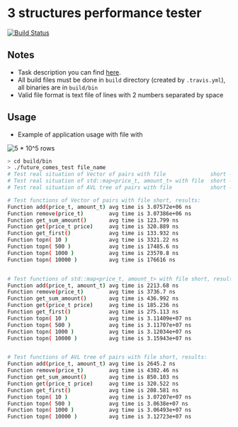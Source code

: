# 3 structures performance tester

[![Build Status](https://travis-ci.com/mkvdv/future_comes_test.svg?branch=master)](https://travis-ci.com/mkvdv/future_comes_test)


## Notes
* Task description you can find [here](https://docs.google.com/document/d/1PzCu9HXCgS9zOPw_kdwpn9hjptjb1zrxeUBZPDcxeNQ/edit).
* All build files must be done in `build` directory (created by `.travis.yml`), all binaries are in `build/bin`
* Valid file format is text file of lines with 2 numbers separated by space

## Usage

* Example of application usage with file with 
<img src="https://latex.codecogs.com/gif.latex?5&space;*&space;10^5" title="5 * 10^5" />
 rows

```bash
> cd build/bin
> ./future_comes_test file_name 
# Test real situation of Vector of pairs with file              short -- 394475 ms
# Test real situation of std::map<price_t, amount_t> with file  short -- 752914 ms
# Test real situation of AVL tree of pairs with file            short -- 685296 ms

# Test functions of Vector of pairs with file short, results:
Function add(price_t, amount_t) avg time is 3.07572e+06 ns
Function remove(price_t)        avg time is 3.07386e+06 ns
Function get_sum_amount()       avg time is 123.799 ns
Function get(price_t price)     avg time is 320.889 ns
Function get_first()            avg time is 133.932 ns
Function topn( 10 )             avg time is 3321.22 ns
Function topn( 500 )            avg time is 17485.6 ns
Function topn( 1000 )           avg time is 23570.8 ns
Function topn( 10000 )          avg time is 176616 ns


# Test functions of std::map<price_t, amount_t> with file short, results:
Function add(price_t, amount_t) avg time is 2213.68 ns
Function remove(price_t)        avg time is 3736.7 ns
Function get_sum_amount()       avg time is 436.992 ns
Function get(price_t price)     avg time is 185.236 ns
Function get_first()            avg time is 275.113 ns
Function topn( 10 )             avg time is 3.11409e+07 ns
Function topn( 500 )            avg time is 3.11707e+07 ns
Function topn( 1000 )           avg time is 3.12034e+07 ns
Function topn( 10000 )          avg time is 3.15943e+07 ns


# Test functions of AVL tree of pairs with file short, results:
Function add(price_t, amount_t) avg time is 2645.2 ns
Function remove(price_t)        avg time is 4302.46 ns
Function get_sum_amount()       avg time is 850.103 ns
Function get(price_t price)     avg time is 320.522 ns
Function get_first()            avg time is 208.581 ns
Function topn( 10 )             avg time is 3.07207e+07 ns
Function topn( 500 )            avg time is 3.0638e+07 ns
Function topn( 1000 )           avg time is 3.06493e+07 ns
Function topn( 10000 )          avg time is 3.12723e+07 ns
```